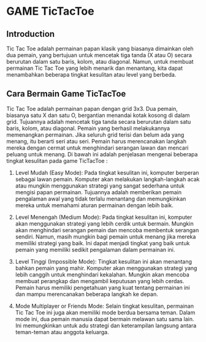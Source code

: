 # GAME TicTacToe

## Introduction
Tic Tac Toe adalah permainan papan klasik yang biasanya dimainkan oleh dua pemain, yang bertujuan untuk mencetak tiga tanda (X atau O) secara berurutan dalam satu baris, kolom, atau diagonal. Namun, untuk membuat permainan Tic Tac Toe yang lebih menarik dan menantang, kita dapat menambahkan beberapa tingkat kesulitan atau level yang berbeda. 

## Cara Bermain Game TicTacToe
Tic Tac Toe adalah permainan papan dengan grid 3x3. Dua pemain, biasanya satu X dan satu O, bergantian menandai kotak kosong di dalam grid. Tujuannya adalah mencetak tiga tanda secara berurutan dalam satu baris, kolom, atau diagonal. Pemain yang berhasil melakukannya memenangkan permainan. Jika seluruh grid terisi dan belum ada yang menang, itu berarti seri atau seri. Pemain harus merencanakan langkah mereka dengan cermat untuk menghindari serangan lawan dan mencari peluang untuk menang. Di bawah ini adalah penjelasan mengenai beberapa tingkat kesulitan pada game TicTacToe :

1. Level Mudah (Easy Mode):
   Pada tingkat kesulitan ini, komputer berperan sebagai lawan pemain. Komputer akan melakukan langkah-langkah acak atau mungkin menggunakan strategi yang sangat sederhana untuk mengisi papan permainan. Tujuannya adalah memberikan pemain pengalaman awal yang tidak terlalu menantang dan memungkinkan mereka untuk memahami aturan permainan dengan lebih baik.

2. Level Menengah (Medium Mode):
   Pada tingkat kesulitan ini, komputer akan menggunakan strategi yang lebih cerdik untuk bermain. Mungkin akan menghindari serangan pemain dan mencoba membentuk serangan sendiri. Namun, masih mungkin bagi pemain untuk menang jika mereka memiliki strategi yang baik. Ini dapat menjadi tingkat yang baik untuk pemain yang memiliki sedikit pengalaman dalam permainan ini.

3. Level Tinggi (Impossible Mode):
   Tingkat kesulitan ini akan menantang bahkan pemain yang mahir. Komputer akan menggunakan strategi yang lebih canggih untuk menghindari kekalahan. Mungkin akan mencoba membuat perangkap dan mengambil keputusan yang lebih cerdas. Pemain harus memiliki pengetahuan yang kuat tentang permainan ini dan mampu merencanakan beberapa langkah ke depan.

4. Mode Multiplayer or Friends Mode:
   Selain tingkat kesulitan, permainan Tic Tac Toe ini juga akan memiliki mode berdua bersama teman. Dalam mode ini, dua pemain manusia dapat bermain melawan satu sama lain. Ini memungkinkan untuk adu strategi dan keterampilan langsung antara teman-teman atau anggota keluarga.

